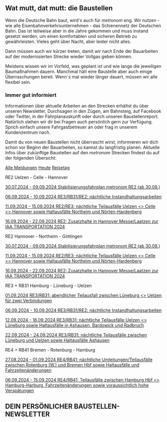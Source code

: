 Wat mutt, dat mutt: die Baustellen
----------

Wenn die Deutsche Bahn baut, wird's auch für *metronom* eng.
Wir nutzen - wie alle Eisenbahnverkehrsunternehmen - das Schienennetz der Deutschen Bahn. Das ist teilweise aber in die Jahre gekommen und muss instand gesetzt werden, um einen komfortablen und sicheren Betrieb zu gewährleisten. Vieles geht über Nacht, aber leider nicht alles.

Dann müssen auch wir kürzer treten, damit wir nach Ende der Bauarbeiten auf der modernisierten Strecke wieder Vollgas geben können.

Meistens wissen wir im Vorfeld, was geplant ist und wie lange die jeweiligen Baumaßnahmen dauern. Manchmal hält eine Baustelle aber auch einige Überraschungen bereit. Wenn´s mal wieder länger dauert, müssen wir alle flexibel sein.

### Immer gut informiert ###

Informationen über aktuelle Arbeiten an den Strecken erhältst du über unseren Newsletter, Durchsagen in den Zügen, am Bahnsteig, auf Facebook oder Twitter, in der Fahrplanauskunft oder durch unseren Baustellenreport. Natürlich stehen wir dir bei Fragen auch persönlich gern zur Verfügung. Sprich einfach unsere Fahrgastbetreuer an oder frag in unserem Kundenzentrum nach.

Damit du von neuen Baustellen nicht überrascht wirst, informieren wir dich schon vor Beginn der Bauarbeiten, so kannst du langfristig planen. Aktuelle Infos über zukünftige Baustellen auf den *metronom* Strecken findest du auf der folgenden Übersicht:

[Alle Meldungen](https://www.der-metronom.de/fahrplan/baustellen-uebersicht/)
[Heute](https://www.der-metronom.de/fahrplan/baustellen-uebersicht/)
[Reisetag](https://www.der-metronom.de/fahrplan/baustellen-uebersicht/)

RE2 Uelzen - Celle - Hannover

[30.07.2024 - 09.09.2024 Stabilisierungsfahrplan metronom RE2 (ab 30.08.)](https://www.der-metronom.de/baustellen/stabilisierungsfahrplan-metronom-re2/)

[06.09.2024 - 10.09.2024 RE3/RB31/RE2: nächtliche Instandhaltungsarbeiten](https://www.der-metronom.de/baustellen/re3-rb31-re2-naechtliche-instandhaltungsarbeiten/)

[11.09.2024 - 15.09.2024 RE2/RE3: nächtliche Teilausfälle Uelzen \<\> Celle \<\> Hannover sowie Haltausfälle Northeim und Nörten-Hardenberg](https://www.der-metronom.de/baustellen/re2-re3-naechtliche-teilausfaelle-uelzen-celle-hannover-sowie-haltausfaelle-northeim-und-noerten-hardenberg/)

[16.09.2024 - 22.09.2024 RE2: Zusatzhalte in Hannover Messe/Laatzen zur IAA TRANSPORTATION 2024](https://www.der-metronom.de/baustellen/re2-zusatzhalte-in-hannover-messe-laatzen-zur-iaa-transportation-2024/)

RE2 Hannover - Northeim - Göttingen

[30.07.2024 - 09.09.2024 Stabilisierungsfahrplan metronom RE2 (ab 30.08.)](https://www.der-metronom.de/baustellen/stabilisierungsfahrplan-metronom-re2/)

[11.09.2024 - 15.09.2024 RE2/RE3: nächtliche Teilausfälle Uelzen \<\> Celle \<\> Hannover sowie Haltausfälle Northeim und Nörten-Hardenberg](https://www.der-metronom.de/baustellen/re2-re3-naechtliche-teilausfaelle-uelzen-celle-hannover-sowie-haltausfaelle-northeim-und-noerten-hardenberg/)

[16.09.2024 - 22.09.2024 RE2: Zusatzhalte in Hannover Messe/Laatzen zur IAA TRANSPORTATION 2024](https://www.der-metronom.de/baustellen/re2-zusatzhalte-in-hannover-messe-laatzen-zur-iaa-transportation-2024/)

RE3 + RB31 Hamburg - Lüneburg - Uelzen

[01.09.2024 RE3/RB31: abendlicher Teilausfall zwischen Lüneburg \<\> Uelzen für zwei Verbindungen](https://www.der-metronom.de/baustellen/re3-rb31-abendlicher-teilausfall-zwischen-lueneburg-uelzen-fuer-zwei-verbindungen/)

[06.09.2024 - 10.09.2024 RE3/RB31/RE2: nächtliche Instandhaltungsarbeiten](https://www.der-metronom.de/baustellen/re3-rb31-re2-naechtliche-instandhaltungsarbeiten/)

[12.09.2024 - 16.09.2024 RE3/RB31: nächtliche Teilausfälle Uelzen \<\> Lüneburg sowie Haltausfälle in Ashausen, Bardowick und Radbruch](https://www.der-metronom.de/baustellen/re3-rb31-naechtliche-teilausfaelle-uelzen-lueneburg-sowie-haltausfaelle-in-ashausen-bardowick-und-radbruch/)

[22.09.2024 - 24.09.2024 RE3/RB31: nächtliche Teilausfälle zwischen Lüneburg und Uelzen sowie Haltausfälle Ashausen](https://www.der-metronom.de/baustellen/re3-rb31-naechtliche-teilausfaelle-zwischen-lueneburg-und-uelzen-sowie-haltausfaelle-ashausen/)

RE4 + RB41 Bremen - Rotenburg - Hamburg

[27.08.2024 - 01.09.2024 RE4/RB41: nächtliche Umleitungen/Teilausfälle zwischen Rotenburg (W.) und Bremen Hbf sowie Haltausfälle und Fahrzeitenänderungen](https://www.der-metronom.de/baustellen/re4-rb41-naechtliche-umleitungen-teilausfaelle-zwischen-rotenburg-w-und-bremen-hbf-sowie-haltausfaelle-und-fahrzeitenaenderungen/)

[06.09.2024 - 15.09.2024 RE4/RB41: Teilausfälle zwischen Hamburg Hbf \<\> Hamburg-Harburg, Fahrzeitenänderungen sowie voraussichtlich hohe Verspätungen](https://www.der-metronom.de/baustellen/re4-rb41-teilausfaelle-zwischen-hamburg-hbf-hamburg-harburg-fahrzeitenaenderungen-sowie-voraussichtlich-hohe-verspaetungen/)

DEIN PERSÖNLICHER BAUSTELLEN-NEWSLETTER
----------
